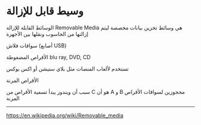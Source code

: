 # وسيط قابل للإزالة

الوسائط القابلة للإزالة Removable Media هي وسائط تخزين بيانات مخصصة ليتم إزالتها من الحاسوب ونقلها بين الأجهزة

سواقات فلاش (أصابع USB)

الأقراص المضغوطة
blu ray, DVD, CD

تستخدم لألعاب المنصات مثل بلاي ستيشن أو اكس بوكس

الأقراص المرنة

سبب أن ويندوز يبدأ تسمية الأقراص من C هو أن A و B محجوزين لسواقات الأقراص المرنة

---


https://en.wikipedia.org/wiki/Removable_media